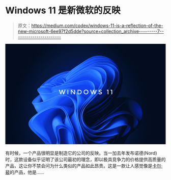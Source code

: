 # Windows 11 是新微软的反映

> 原文：<https://medium.com/codex/windows-11-is-a-reflection-of-the-new-microsoft-6ee97f2d5dde?source=collection_archive---------7----------------------->

![](img/d4d82a9d42b03fc4084ee0874986cbf2.png)

有时候，一个产品很明显是制造它的公司的反映。当一加去年发布诺德(Nord)时，这款设备似乎证明了该公司最初的理念，即以极具竞争力的价格提供高质量的产品，这让你不禁会问为什么类似的产品如此昂贵。这是一款让人感觉像是[卡尔·裴](https://twitter.com/getpeid?ref_src=twsrc%5Egoogle%7Ctwcamp%5Eserp%7Ctwgr%5Eauthor)的产品，他是……